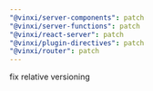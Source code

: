 ```yaml
---
"@vinxi/server-components": patch
"@vinxi/server-functions": patch
"@vinxi/react-server": patch
"@vinxi/plugin-directives": patch
"@vinxi/router": patch
---
```


fix relative versioning
